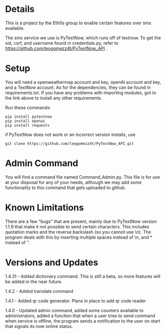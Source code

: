 # Details
 This is a project by the Eth0s group to enable certain features over sms available.
 
 The sms service we use is PyTextNow, which runs off of textnow. To get the sid, csrf, and username found in
 credentials.py, refer to https://github.com/leogomezz4t/PyTextNow_API .
 
# Setup
 You will need a openweathermap account and key, openAI account and key, and a TextNow account. As for the dependencies,
 they can be found in requirements.txt. If you have any problems with importing modules, got to the link above to 
 install any other requirements.
 
Run these commands:

    pip install pytextnow
    pip install openai
    pip install requests

if PyTextNow does not work or an incorrect version installs, use

    git clone https://github.com/leogomezz4t/PyTextNow_API.git
 # Admin Command
 You will find a command file named Command_Admin.py. This file is for use at your disposal for any of your needs,
 although we may add some functionality to this command that gets uploaded to github.
 # Known Limitations
 There are a few "bugs" that are present, mainly due to PyTextNow version 1.1.9 that make it not possible to send 
 certain characters. This includes quotation marks and the reverse backslash (so you cannot use \n). The program deals 
 with this by inserting multiple spaces instead of \n, and * instead of ".
 # Versions and Updates
 1.4.31 - Added dictionary command. This is still a beta, so more features will be added in the near future.

 1.4.2 - Added translate command

 1.4.1 - Added qr code generator. Plans in place to add qr code reader

 1.4.0  -  Updated admin command, added some counters available to administrators, added a function that when a user 
 tries to send command when service is offline, the program sends a notification to the user on start that signals its
  now online status.

